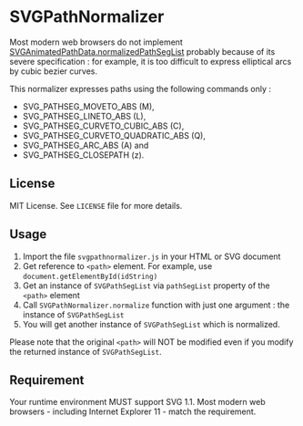 # SVGPathNormalizer #

Most modern web browsers do not implement [SVGAnimatedPathData.normalizedPathSegList](http://www.w3.org/TR/SVG/paths.html#InterfaceSVGAnimatedPathData) probably because of its severe specification : for example, it is too difficult to express elliptical arcs by cubic bezier curves.

This normalizer expresses paths using the following commands only :

- SVG_PATHSEG_MOVETO_ABS (M),
- SVG_PATHSEG_LINETO_ABS (L),
- SVG_PATHSEG_CURVETO_CUBIC_ABS (C),
- SVG_PATHSEG_CURVETO_QUADRATIC_ABS (Q),
- SVG_PATHSEG_ARC_ABS (A) and
- SVG_PATHSEG_CLOSEPATH (z).

## License ##
MIT License. See `LICENSE` file for more details.

## Usage ##
1. Import the file `svgpathnormalizer.js` in your HTML or SVG document
1. Get reference to `<path>` element. For example, use `document.getElementById(idString)`
1. Get an instance of `SVGPathSegList` via `pathSegList` property of the `<path>` element
1. Call `SVGPathNormalizer.normalize` function with just one argument : the instance of `SVGPathSegList`
1. You will get another instance of `SVGPathSegList` which is normalized.

Please note that the original `<path>` will NOT be modified even if you modify the returned instance of `SVGPathSegList`.

## Requirement ##
Your runtime environment MUST support SVG 1.1. Most modern web browsers - including Internet Explorer 11 - match the requirement.

